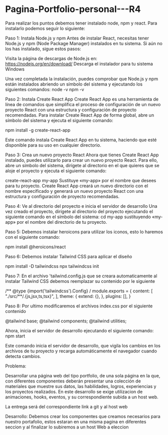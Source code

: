 # Pagina-Portfolio-personal---R4
  
  Para realizar los puntos debemos tener instalado node, npm y react. Para instalarlo podemos seguir lo siguiente:
  
  Paso 1: Instala Node.js y npm Antes de instalar React, necesitas tener Node.js y npm (Node Package Manager) instalados en tu sistema. Si aún no los has instalado, sigue estos pasos:
  
  Visita la página de descargas de Node.js en: https://nodejs.org/en/download/ Descarga el instalador para tu sistema Windows
  
  Una vez completada la instalación, puedes comprobar que Node.js y npm están instalados abriendo un símbolo del sistema y ejecutando los siguientes comandos: node -v npm -v
  
  Paso 2: Instala Create React App Create React App es una herramienta de línea de comandos que simplifica el proceso de configuración de un nuevo proyecto React con una estructura y configuración de proyecto recomendadas. Para instalar Create React App de forma global, abre un símbolo del sistema y ejecuta el siguiente comando:
  
  npm install -g create-react-app
  
  Este comando instala Create React App en tu sistema, haciendo que esté disponible para su uso en cualquier directorio.
  
  Paso 3: Crea un nuevo proyecto React Ahora que tienes Create React App instalado, puedes utilizarlo para crear un nuevo proyecto React. Para ello, abre un símbolo del sistema, dirígete al directorio en el que quieres que se aloje el proyecto y ejecuta el siguiente comando:
  
  create-react-app my-app Sustituye «my-app» por el nombre que desees para tu proyecto. Create React App creará un nuevo directorio con el nombre especificado y generará un nuevo proyecto React con una estructura y configuración de proyecto recomendadas.
  
  Paso 4: Ve al directorio del proyecto e inicia el servidor de desarrollo Una vez creado el proyecto, dirígete al directorio del proyecto ejecutando el siguiente comando en el símbolo del sistema: cd my-app sustituyendo «my-app» por el nombre del directorio de tu proyecto.
  
  Paso 5: Debemos instalar heroicons para utilizar los iconos, esto lo haremos con el siguiente comando:
  
  npm install @heroicons/react
  
  Paso 6: Debemos instalar Tailwind CSS para aplicar el diseño
  
  npm install -D tailwindcss npx tailwindcss init
  
  Paso 7: En el archivo 'tailwind.config.js que se creara automaticamente al instalar Tailwind CSS debemos reemplazar su contenido por le siguiente
  
  /** @type {import('tailwindcss').Config} / module.exports = { content: [ "./src/**/.{js,jsx,ts,tsx}", ], theme: { extend: {}, }, plugins: [], }
  
  Paso 8: Por ultimo modificaremos el archivos index.css por el siguiente contenido
  
  @tailwind base; @tailwind components; @tailwind utilities;
  
  Ahora, inicia el servidor de desarrollo ejecutando el siguiente comando: npm start
  
  Este comando inicia el servidor de desarrollo, que vigila los cambios en los archivos de tu proyecto y recarga automáticamente el navegador cuando detecta cambios.
  
  Problema:
  
  Desarrollar una página web del tipo portfolio, de una sola página en la que, con diferentes componentes deberán presentar una colección de materiales que muestre sus datos, las habilidades, logros, experiencias y los proyectos realizados. En este desarrollo se exige utilizacion de animaciones, hooks, eventos, y su correspondiente subida a un host web.
  
  La entrega será del correspondiente link a git y al host web
  
  Desarrollo: Debemos crear los componentes que creamos necesarios para nuestro portafolio, estos estaran en una misma pagina en diferentes seccion y al finalizar lo subiremos a un host Web a eleccion
  
